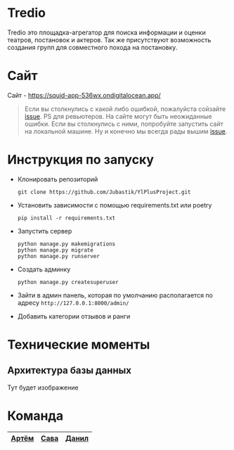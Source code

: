 # Tredio

Tredio это площадка-агрегатор для поиска информации и оценки театров, постановок и актеров. Так же присутствуют возможность создания групп для совместного похода на постановку. 


# Сайт

Сайт - https://squid-app-536wx.ondigitalocean.app/

> Если вы столкнулись с какой либо ошибкой, пожалуйста сойзайте [issue](https://github.com/Jubastik/YlPlusProject/issues).
> PS для ревьютеров. На сайте могут быть неожиданные ошибки. Если вы столкнулись с ними, попробуйте запустить сайт на локальной машине. Ну и конечно мы всегда рады вышим [issue](https://github.com/Jubastik/YlPlusProject/issues).



# Инструкция по запуску

 - Клонировать репозиторий

	```shell
	git clone https://github.com/Jubastik/YlPlusProject.git
	```

 - Установить зависимости с помощью requirements.txt или poetry
	```shell
	pip install -r requirements.txt
	```

 - Запустить сервер
	```shell
	python manage.py makemigrations
	python manage.py migrate
	python manage.py runserver
	```

 - Создать админку
	```shell
	python manage.py createsuperuser
	``` 

 - Зайти в админ панель, которая по умолчанию располагается по адресу `http://127.0.0.1:8000/admin/` 
 - Добавить категории отзывов и ранги
 

# Технические моменты

## Архитектура базы данных

Тут будет изображение

# Команда

|[Артём](https://github.com/Jubastik)  |[Сава](https://github.com/Nytrock)  | [Данил](https://github.com/PatriotRossii) |
|--|--|--|

